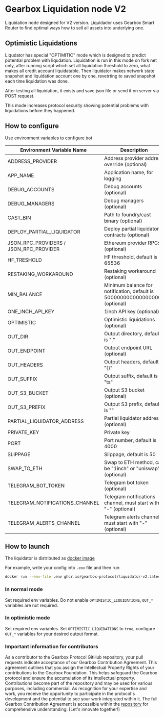# Gearbox Liquidation node V2

Liquidation node designed for V2 version. Liquidador uses Gearbox Smart Router to find optimal ways how to sell all assets into underlying one.

## Optimistic Liquidations

Liqudator has special "OPTIMITIC" mode which is designed to predict potential problem with liqudation. Liquidation is run in this mode on fork net only, after running script which set all liquidation threshold to zero, what makes all credit account liquidatable. Then liquidator makes network state snapshot and liquidation account one by one, revetrting to saved snapshot each time liquidation was done.

After testing all liquidation, it exists and save json file or send it on server via POST request.

This mode increases protocol security showing potential problems with liquidations before they happened.

## How to configure

Use environment variables to configure bot

| Environment Variable Name              | Description                                                                 |
| -------------------------------------- | --------------------------------------------------------------------------- |
| ADDRESS_PROVIDER                       | Address provider address override (optional)                                |
| APP_NAME                               | Application name, for logging                                               |
| DEBUG_ACCOUNTS                         | Debug accounts (optional)                                                   |
| DEBUG_MANAGERS                         | Debug managers (optional)                                                   |
| CAST_BIN                               | Path to foundry/cast binary (optional)                                      |
| DEPLOY_PARTIAL_LIQUIDATOR              | Deploy partial liquidator contracts (optional)                              |
| JSON_RPC_PROVIDERS / JSON_RPC_PROVIDER | Ethereum provider RPCs (optional)                                           |
| HF_TRESHOLD                            | HF threshold, default is 65536                                              |
| RESTAKING_WORKAROUND                   | Restaking workaround (optional)                                             |
| MIN_BALANCE                            | Minimum balance for notification, default is 500000000000000000n (optional) |
| ONE_INCH_API_KEY                       | 1inch API key (optional)                                                    |
| OPTIMISTIC                             | Optimistic liquidations (optional)                                          |
| OUT_DIR                                | Output directory, default is "."                                            |
| OUT_ENDPOINT                           | Output endpoint URL (optional)                                              |
| OUT_HEADERS                            | Output headers, default is "{}"                                             |
| OUT_SUFFIX                             | Output suffix, default is "ts"                                              |
| OUT_S3_BUCKET                          | Output S3 bucket (optional)                                                 |
| OUT_S3_PREFIX                          | Output S3 prefix, default is ""                                             |
| PARTIAL_LIQUIDATOR_ADDRESS             | Partial liquidator address (optional)                                       |
| PRIVATE_KEY                            | Private key                                                                 |
| PORT                                   | Port number, default is 4000                                                |
| SLIPPAGE                               | Slippage, default is 50                                                     |
| SWAP_TO_ETH                            | Swap to ETH method, can be "1inch" or "uniswap" (optional)                  |
| TELEGRAM_BOT_TOKEN                     | Telegram bot token (optional)                                               |
| TELEGRAM_NOTIFICATIONS_CHANNEL         | Telegram notifications channel, must start with "-" (optional)              |
| TELEGRAM_ALERTS_CHANNEL                | Telegram alerts channel, must start with "-" (optional)                     |

## How to launch

The liquidator is distributed as [docker image](https://github.com/Gearbox-protocol/liquidator-v2/pkgs/container/liquidator-v2)

For example, write your config into `.env` file and then run:

```bash
docker run --env-file .env ghcr.io/gearbox-protocol/liquidator-v2:latest
```

### In normal mode

Set required env variables. Do not enable `OPTIMISTIC_LIQUIDATIONS`, `OUT_*` variables are not required.

### In optimistic mode

Set required env variables. Set `OPTIMISTIC_LIQUIDATIONS` to `true`, configure `OUT_*` variables for your desired output format.

### Important information for contributors

As a contributor to the Gearbox Protocol GitHub repository, your pull requests indicate acceptance of our Gearbox Contribution Agreement. This agreement outlines that you assign the Intellectual Property Rights of your contributions to the Gearbox Foundation. This helps safeguard the Gearbox protocol and ensure the accumulation of its intellectual property. Contributions become part of the repository and may be used for various purposes, including commercial. As recognition for your expertise and work, you receive the opportunity to participate in the protocol's development and the potential to see your work integrated within it. The full Gearbox Contribution Agreement is accessible within the [repository](/ContributionAgreement) for comprehensive understanding. [Let's innovate together!]
